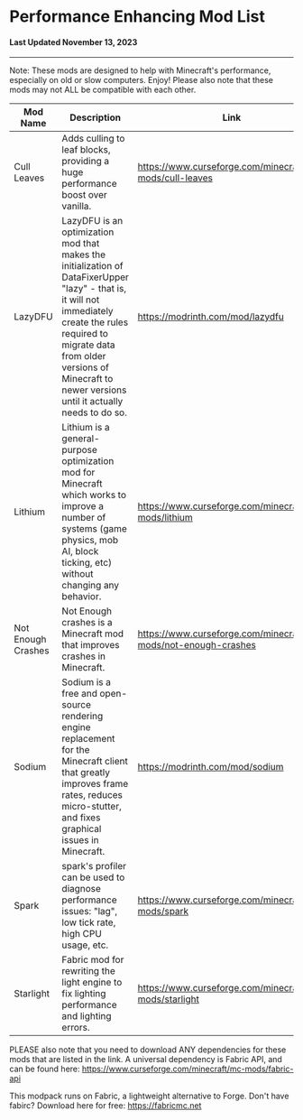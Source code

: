 # Performance Enhancing Mod List
#### Last Updated November 13, 2023
-----
Note: These mods are designed to help with Minecraft's performance, especially on old or slow computers. Enjoy!
Please also note that these mods may not ALL be compatible with each other.

| Mod Name   | Description   | Link   |
|--------|--------|-------|
| Cull Leaves | Adds culling to leaf blocks, providing a huge performance boost over vanilla. | https://www.curseforge.com/minecraft/mc-mods/cull-leaves |
| LazyDFU | LazyDFU is an optimization mod that makes the initialization of DataFixerUpper "lazy" - that is, it will not immediately create the rules required to migrate data from older versions of Minecraft to newer versions until it actually needs to do so. | https://modrinth.com/mod/lazydfu |
| Lithium | Lithium is a general-purpose optimization mod for Minecraft which works to improve a number of systems (game physics, mob AI, block ticking, etc) without changing any behavior. | https://www.curseforge.com/minecraft/mc-mods/lithium |
| Not Enough Crashes | Not Enough crashes is a Minecraft mod that improves crashes in Minecraft. | https://www.curseforge.com/minecraft/mc-mods/not-enough-crashes |
| Sodium | Sodium is a free and open-source rendering engine replacement for the Minecraft client that greatly improves frame rates, reduces micro-stutter, and fixes graphical issues in Minecraft. | https://modrinth.com/mod/sodium |
| Spark | spark's profiler can be used to diagnose performance issues: "lag", low tick rate, high CPU usage, etc. | https://www.curseforge.com/minecraft/mc-mods/spark |
| Starlight | Fabric mod for rewriting the light engine to fix lighting performance and lighting errors. | https://www.curseforge.com/minecraft/mc-mods/starlight |


PLEASE also note that you need to download ANY dependencies for these mods that are listed in the link. 
A universal dependency is Fabric API, and can be found here: https://www.curseforge.com/minecraft/mc-mods/fabric-api

This modpack runs on Fabric, a lightweight alternative to Forge. Don't have fabirc? Download here for free: https://fabricmc.net
